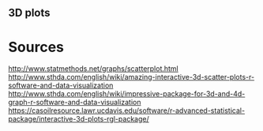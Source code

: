 3D plots
-------



# Sources
http://www.statmethods.net/graphs/scatterplot.html
http://www.sthda.com/english/wiki/amazing-interactive-3d-scatter-plots-r-software-and-data-visualization
http://www.sthda.com/english/wiki/impressive-package-for-3d-and-4d-graph-r-software-and-data-visualization
https://casoilresource.lawr.ucdavis.edu/software/r-advanced-statistical-package/interactive-3d-plots-rgl-package/
